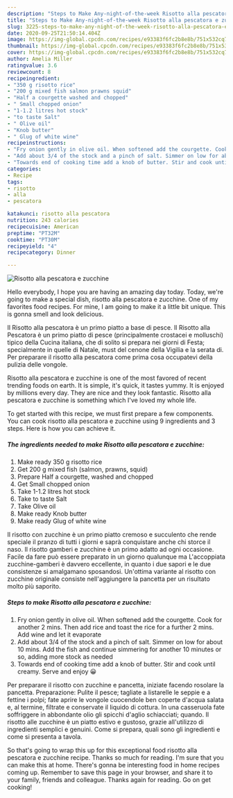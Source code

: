 ```yaml
---
description: "Steps to Make Any-night-of-the-week Risotto alla pescatora e zucchine"
title: "Steps to Make Any-night-of-the-week Risotto alla pescatora e zucchine"
slug: 3225-steps-to-make-any-night-of-the-week-risotto-alla-pescatora-e-zucchine
date: 2020-09-25T21:50:14.404Z
image: https://img-global.cpcdn.com/recipes/e93383f6fc2b8e8b/751x532cq70/risotto-alla-pescatora-e-zucchine-recipe-main-photo.jpg
thumbnail: https://img-global.cpcdn.com/recipes/e93383f6fc2b8e8b/751x532cq70/risotto-alla-pescatora-e-zucchine-recipe-main-photo.jpg
cover: https://img-global.cpcdn.com/recipes/e93383f6fc2b8e8b/751x532cq70/risotto-alla-pescatora-e-zucchine-recipe-main-photo.jpg
author: Amelia Miller
ratingvalue: 3.6
reviewcount: 8
recipeingredient:
- "350 g risotto rice"
- "200 g mixed fish salmon prawns squid"
- "Half a courgette washed and chopped"
- " Small chopped onion"
- "1-1.2 litres hot stock"
- "to taste Salt"
- " Olive oil"
- "Knob butter"
- " Glug of white wine"
recipeinstructions:
- "Fry onion gently in olive oil. When softened add the courgette. Cook for another 2 mins. Then add rice and toast the rice for a further 2 mins. Add wine and let it evaporate"
- "Add about 3/4 of the stock and a pinch of salt. Simmer on low for about 10 mins. Add the fish and continue simmering for another 10 minutes or so, adding more stock as needed"
- "Towards end of cooking time add a knob of butter. Stir and cook until creamy. Serve and enjoy 😀"
categories:
- Recipe
tags:
- risotto
- alla
- pescatora

katakunci: risotto alla pescatora 
nutrition: 243 calories
recipecuisine: American
preptime: "PT32M"
cooktime: "PT30M"
recipeyield: "4"
recipecategory: Dinner

---
```



![Risotto alla pescatora e zucchine](https://img-global.cpcdn.com/recipes/e93383f6fc2b8e8b/751x532cq70/risotto-alla-pescatora-e-zucchine-recipe-main-photo.jpg)

Hello everybody, I hope you are having an amazing day today. Today, we're going to make a special dish, risotto alla pescatora e zucchine. One of my favorites food recipes. For mine, I am going to make it a little bit unique. This is gonna smell and look delicious.

Il Risotto alla pescatora è un primo piatto a base di pesce. Il Risotto alla Pescatora è un primo piatto di pesce (principalmente crostacei e molluschi) tipico della Cucina italiana, che di solito si prepara nei giorni di Festa; specialmente in quelle di Natale, must del cenone della Vigilia e la serata di. Per preparare il risotto alla pescatora come prima cosa occupatevi della pulizia delle vongole.

Risotto alla pescatora e zucchine is one of the most favored of recent trending foods on earth. It is simple, it's quick, it tastes yummy. It is enjoyed by millions every day. They are nice and they look fantastic. Risotto alla pescatora e zucchine is something which I've loved my whole life.


To get started with this recipe, we must first prepare a few components. You can cook risotto alla pescatora e zucchine using 9 ingredients and 3 steps. Here is how you can achieve it.

<!--inarticleads1-->

##### The ingredients needed to make Risotto alla pescatora e zucchine:

1. Make ready 350 g risotto rice
1. Get 200 g mixed fish (salmon, prawns, squid)
1. Prepare Half a courgette, washed and chopped
1. Get  Small chopped onion
1. Take 1-1.2 litres hot stock
1. Take to taste Salt
1. Take  Olive oil
1. Make ready Knob butter
1. Make ready  Glug of white wine


Il risotto con zucchine è un primo piatto cremoso e succulento che rende speciale il pranzo di tutti i giorni e saprà conquistare anche chi storce il naso. Il risotto gamberi e zucchine è un primo adatto ad ogni occasione. Facile da fare può essere preparato in un giorno qualunque ma L&#39;accoppiata zucchine-gamberi è davvero eccellente, in quanto i due sapori e le due consistenze si amalgamano sposandosi. Un&#39;ottima variante al risotto con zucchine originale consiste nell&#39;aggiungere la pancetta per un risultato molto più saporito. 

<!--inarticleads2-->

##### Steps to make Risotto alla pescatora e zucchine:

1. Fry onion gently in olive oil. When softened add the courgette. Cook for another 2 mins. Then add rice and toast the rice for a further 2 mins. Add wine and let it evaporate
1. Add about 3/4 of the stock and a pinch of salt. Simmer on low for about 10 mins. Add the fish and continue simmering for another 10 minutes or so, adding more stock as needed
1. Towards end of cooking time add a knob of butter. Stir and cook until creamy. Serve and enjoy 😀


Per preparare il risotto con zucchine e pancetta, iniziate facendo rosolare la pancetta. Preparazione: Pulite il pesce; tagliate a listarelle le seppie e a fettine i polpi; fate aprire le vongole cuocendole ben coperte d&#39;acqua salata e, al termine, filtrate e conservate il liquido di cottura. In una casseruola fate soffriggere in abbondante olio gli spicchi d&#39;aglio schiacciati; quando. Il risotto alle zucchine è un piatto estivo e gustoso, grazie all&#39;utilizzo di ingredienti semplici e genuini. Come si prepara, quali sono gli ingredienti e come si presenta a tavola. 

So that's going to wrap this up for this exceptional food risotto alla pescatora e zucchine recipe. Thanks so much for reading. I'm sure that you can make this at home. There's gonna be interesting food in home recipes coming up. Remember to save this page in your browser, and share it to your family, friends and colleague. Thanks again for reading. Go on get cooking!
